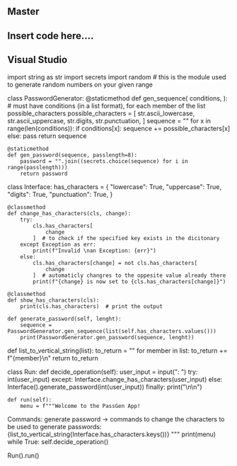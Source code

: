 ## Master 

## Insert code here....
## Visual Studio


import string as str
import secrets
import random  # this is the module used to generate random numbers on your given range


class PasswordGenerator:
    @staticmethod
    def gen_sequence(
        conditions,
    ):  # must have  conditions (in a list format), for each member of the list possible_characters
        possible_characters = [
            str.ascii_lowercase,
            str.ascii_uppercase,
            str.digits,
            str.punctuation,
        ]
        sequence = ""
        for x in range(len(conditions)):
            if conditions[x]:
                sequence += possible_characters[x]
            else:
                pass
        return sequence

    @staticmethod
    def gen_password(sequence, passlength=8):
        password = "".join((secrets.choice(sequence) for i in range(passlength)))
        return password


class Interface:
    has_characters = {
        "lowercase": True,
        "uppercase": True,
        "digits": True,
        "punctuation": True,
    }

    @classmethod
    def change_has_characters(cls, change):
        try:
            cls.has_characters[
                change
            ]  # to check if the specified key exists in the dicitonary
        except Exception as err:
            print(f"Invalid \nan Exception: {err}")
        else:
            cls.has_characters[change] = not cls.has_characters[
                change
            ]  # automaticly changres to the oppesite value already there
            print(f"{change} is now set to {cls.has_characters[change]}")

    @classmethod
    def show_has_characters(cls):
        print(cls.has_characters)  # print the output

    def generate_password(self, lenght):
        sequence = PasswordGenerator.gen_sequence(list(self.has_characters.values()))
        print(PasswordGenerator.gen_password(sequence, lenght))


def list_to_vertical_string(list):
    to_return = ""
    for member in list:
        to_return += f"{member}\n"
    return to_return


class Run:
    def decide_operation(self):
        user_input = input(": ")
        try:
            int(user_input)
        except:
            Interface.change_has_characters(user_input)
        else:
            Interface().generate_password(int(user_input))
        finally:
            print("\n\n")

    def run(self):
        menu = f"""Welcome to the PassGen App!
Commands:
    generate password ->
    <lenght of the password>
commands to change the characters to be used to generate passwords:
{list_to_vertical_string(Interface.has_characters.keys())}
            """
        print(menu)
        while True:
            self.decide_operation()


Run().run()